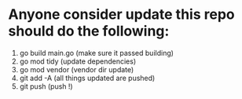 # Anyone consider update this repo should do the following:
1. go build main.go (make sure it passed building)
2. go mod tidy (update dependencies)
3. go mod vendor (vendor dir update)
4. git add -A (all things updated are pushed)
4. git push (push !)
